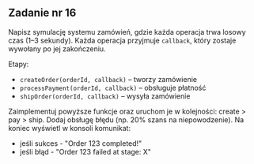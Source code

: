 <!-- _class: time25 -->

## Zadanie nr 16

Napisz symulację systemu zamówień, gdzie każda operacja trwa losowy czas (1–3 sekundy).
Każda operacja przyjmuje `callback`, który zostaje wywołany po jej zakończeniu.

Etapy:
- `createOrder(orderId, callback)` – tworzy zamówienie
- `processPayment(orderId, callback)` – obsługuje płatność
- `shipOrder(orderId, callback)` – wysyła zamówienie

Zaimplementuj powyższe funkcje oraz uruchom je w kolejności: create > pay > ship. Dodaj obsługę błędu (np. 20% szans na niepowodzenie). Na koniec wyświetl w konsoli komunikat:

- jeśli sukces - "Order 123 completed!"
- jeśli błąd - "Order 123 failed at stage: X"